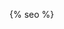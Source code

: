 <head>
  <meta charset="UTF-8">
  <meta http-equiv="X-UA-Compatible" content="IE=edge">

  <meta name="viewport" content="width=device-width, initial-scale=1">
  <meta name="theme-color" content="#157878">
  <!--<link rel="shortcut icon" type="image/png" href="{{site.url}}/assets/images/favicon.png">-->
  
  <title>{% if page.title %}{{ page.title }}{% else %}{{ site.title }}{% endif %}</title>
  
  <link href='/assets/css/stylefonts.css' rel='stylesheet' type='text/css'>
  <link href='/assets/css/style.css' rel='stylesheet' type='text/css'>
  <link href='/assets/css/sidebar.css' rel='stylesheet' type='text/css'>
  <link href='/assets/css/navbar.css' rel='stylesheet' type='text/css'>
  <!--<link rel="stylesheet" href="{{ '/assets/css/style.css?v=' | append: site.github.build_revision | relative_url }}">-->
  <meta name="description" content="{% if page.excerpt %}{{ page.excerpt | strip_html | strip_newlines | truncate: 160 }}{% else %}{{ site.description }}{% endif %}">
  <link rel="alternate" type="application/rss+xml" title="{{ site.title }}" href="{{ "/feed.xml" | prepend: site.baseurl | prepend: site.url }}" />
  <meta http-equiv="Content-Type" content="text/html; charset=UTF-8">
  <link rel="canonical" href="{{ page.url | replace:'index.md','' | prepend: site.baseurl | prepend: site.url }}">  

  {% seo %}
</head>
